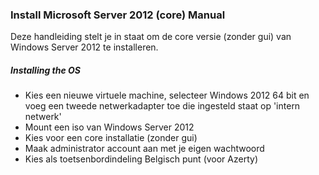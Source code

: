 ### Install Microsoft Server 2012 (core) Manual

Deze handleiding stelt je in staat om de core versie (zonder gui) van Windows Server 2012 te installeren.

##### Installing the OS
* Kies een nieuwe virtuele machine, selecteer Windows 2012 64 bit en voeg een tweede netwerkadapter toe die ingesteld staat op 'intern         netwerk'  
* Mount een iso van Windows Server 2012 
* Kies voor een core installatie (zonder gui)
* Maak administrator account aan met je eigen wachtwoord
* Kies als toetsenbordindeling Belgisch punt (voor Azerty)
